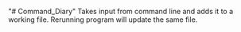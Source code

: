 "# Command_Diary" 
Takes input from command line and adds it to a working file. Rerunning program will update the same file.
